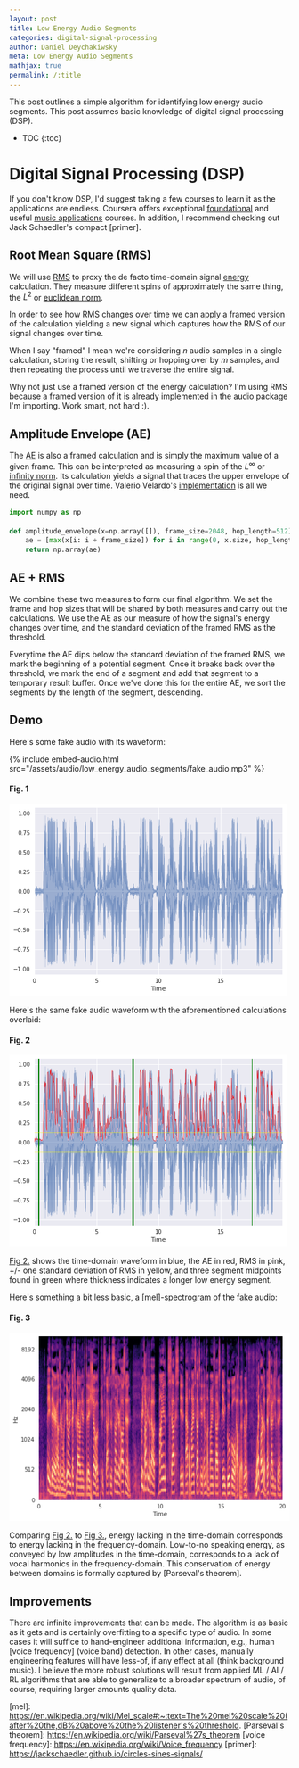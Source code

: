 ```yaml
---
layout: post
title: Low Energy Audio Segments  
categories: digital-signal-processing
author: Daniel Deychakiwsky
meta: Low Energy Audio Segments
mathjax: true
permalink: /:title
---
```


This post outlines a simple algorithm for
identifying low energy audio segments.
This post assumes basic knowledge of digital 
signal processing (DSP).

* TOC
{:toc}

# Digital Signal Processing (DSP)

If you don't know DSP, I'd suggest taking a few
courses to learn it as the applications are endless. Coursera offers
exceptional [foundational] and useful [music applications] courses.
In addition, I recommend checking out Jack Schaedler's compact [primer].

## Root Mean Square (RMS)

We will use [RMS] to proxy the de facto time-domain signal [energy] calculation.
They measure different spins of approximately the same thing,
the $L^2$ or [euclidean norm]. 

In order to see how RMS changes over time we can
apply a framed version of the calculation yielding a new signal
which captures how the RMS of our signal changes over time.

When I say "framed" I mean we're considering $n$ audio samples
in a single calculation, storing the result, shifting or hopping over by
$m$ samples, and then repeating the process until we traverse the entire signal.

Why not just use a framed version of the energy calculation?
I'm using RMS because a framed version of it is already implemented
in the audio package I'm importing. Work smart, not hard :).

## Amplitude Envelope (AE)

The [AE] is also a framed calculation and is simply the maximum value of a given frame.
This can be interpreted as measuring a spin of the $L^\infty$ or [infinity norm].
Its calculation yields a signal that traces the upper envelope of the original signal over time.
Valerio Velardo's [implementation] is all we need.

```python
import numpy as np

def amplitude_envelope(x=np.array([]), frame_size=2048, hop_length=512):
    ae = [max(x[i: i + frame_size]) for i in range(0, x.size, hop_length)]
    return np.array(ae)
```

## AE + RMS

We combine these two measures to form our final algorithm. We set the
frame and hop sizes that will be shared by both measures and carry out the calculations.
We use the AE as our measure of how the signal's energy changes over time,
and the standard deviation of the framed RMS as the threshold.

Everytime the AE dips below the standard deviation of the framed RMS,
we mark the beginning of a potential segment. Once it breaks back over the threshold,
we mark the end of a segment and add that segment to
a temporary result buffer. Once we've done this for the entire AE, we sort the segments
by the length of the segment, descending.

## Demo

Here's some fake audio with its waveform:

{% include embed-audio.html src="/assets/audio/low_energy_audio_segments/fake_audio.mp3" %}

#### Fig. 1
![fake_audio]

Here's the same fake audio waveform with the aforementioned calculations overlaid:

#### Fig. 2
![fake_audio_result]

[Fig 2.](#fig-2) shows the time-domain waveform in blue,
the AE in red, RMS in pink, +/- one standard deviation of
RMS in yellow, and three segment midpoints found in green
where thickness indicates a longer low energy segment.

Here's something a bit less basic, a [mel]-[spectrogram] of the fake audio:

#### Fig. 3
![fake_audio_spec]

Comparing [Fig 2.](#fig-2) to [Fig 3.](#fig-3),
energy lacking in the time-domain corresponds to 
energy lacking in the frequency-domain.
Low-to-no speaking energy, as conveyed by low
amplitudes in the time-domain, corresponds
to a lack of vocal harmonics in the
frequency-domain. This conservation of energy between
domains is formally captured by [Parseval's theorem].

## Improvements

There are infinite improvements that can be made. The algorithm is as basic as it gets and is
certainly overfitting to a specific type of audio. In some cases it will suffice 
to hand-engineer additional information, e.g., human [voice frequency] (voice band) detection. 
In other cases, manually engineering features will have less-of, if any effect at all
(think background music). I believe the more robust solutions will result from applied 
ML / AI / RL algorithms that are able to generalize to a broader spectrum of audio, 
of course, requiring larger amounts quality data. 


[foundational]: https://www.coursera.org/learn/dsp1
[music applications]: https://www.coursera.org/learn/audio-signal-processing
[implementation]: https://www.youtube.com/watch?v=rlypsap6Wow
[euclidean norm]: https://en.wikipedia.org/wiki/Norm_(mathematics)#Euclidean_norm
[infinity norm]: https://en.wikipedia.org/wiki/Uniform_norm
[energy]: https://en.wikipedia.org/wiki/Energy_(signal_processing)
[RMS]: https://en.wikipedia.org/wiki/Root_mean_square#Definition
[AE]: https://en.wikipedia.org/wiki/Envelope_(waves)
[spectrogram]: https://en.wikipedia.org/wiki/Spectrogram#:~:text=A%20spectrogram%20is%20a%20visual,they%20may%20be%20called%20waterfalls.
[mel]: https://en.wikipedia.org/wiki/Mel_scale#:~:text=The%20mel%20scale%20(after%20the,dB%20above%20the%20listener's%20threshold.
[Parseval's theorem]: https://en.wikipedia.org/wiki/Parseval%27s_theorem
[voice frequency]: https://en.wikipedia.org/wiki/Voice_frequency
[primer]: https://jackschaedler.github.io/circles-sines-signals/

[fake_audio]: assets/images/low_energy_audio_segments/fake_audio.png
[fake_audio_result]: assets/images/low_energy_audio_segments/fake_audio_result.png
[fake_audio_spec]: assets/images/low_energy_audio_segments/fake_audio_spec.png
